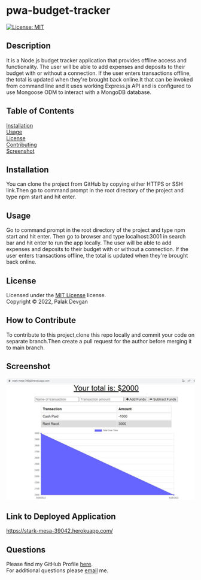 # pwa-budget-tracker
[![License: MIT](https://img.shields.io/badge/License-MIT-yellow.svg)](https://www.mit.edu/~amini/LICENSE.md)

## Description

It is a Node.js budget tracker application that provides offline access and functionality. The user will be able to add expenses and deposits to their budget with or without a connection. If the user enters transactions offline, the total is updated when they're brought back online.It that can be invoked from command line and it uses working Express.js API and is configured to use Mongoose ODM to interact with a MongoDB database.

## Table of Contents

[Installation](#installation)  
[Usage](#usage)  
[License](#license)  
[Contributing](#how-to-contribute)  
[Screenshot](#screenshot)  

## Installation

You can clone the project from GitHub by copying either HTTPS or SSH link.Then go to command prompt in the root directory of the project and type npm start and hit enter.

## Usage

Go to command prompt in the root directory of the project and type npm start and hit enter. Then go to browser and type localhost:3001 in search bar and hit enter to run the app locally. The user will be able to add expenses and deposits to their budget with or without a connection. If the user enters transactions offline, the total is updated when they're brought back online. 

## License

Licensed under the [MIT License](https://www.mit.edu/~amini/LICENSE.md) license.  
Copyright &copy; 2022, Palak Devgan

## How to Contribute

To contribute to this project,clone this repo locally and commit your code on separate branch.Then create a pull request for the author before merging it to main branch.

## Screenshot

![screenshot](https://github.com/palakdevgan/pwa-budget-tracker/blob/main/public/images/screenshot.jpg?raw=true)

## Link to Deployed Application

https://stark-mesa-39042.herokuapp.com/

## Questions

Please find my GitHub Profile [here](https://github.com/palakdevgan).  
For additional questions please [email](mailto:m7.palak@gmail.com) me.
